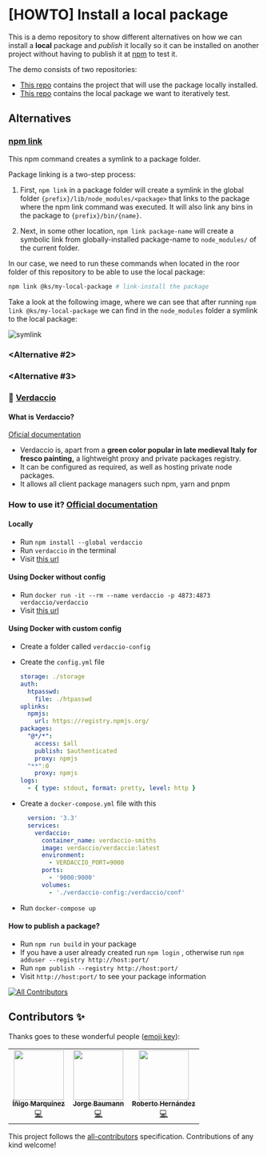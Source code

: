 # [HOWTO] Install a local package

This is a demo repository to show different alternatives on how we can install a **local** package and *publish* it locally so it can be installed on another project without having to publish it at [npm](https://www.npmjs.com/) to test it.

The demo consists of two repositories:

- [This repo](https://github.com/inigomarquinez/howto-install-a-local-package) contains the project that will use the package locally installed.
- [This repo](https://github.com/inigomarquinez/howto-develop-a-package-locally) contains the local package we want to iteratively test.

## Alternatives

### [npm link](https://docs.npmjs.com/cli/v8/commands/npm-link)

This npm command creates a symlink to a package folder.

Package linking is a two-step process:

1. First, `npm link` in a package folder will create a symlink in the global folder `{prefix}/lib/node_modules/<package>` that links to the package where the npm link command was executed. It will also link any bins in the package to `{prefix}/bin/{name}`.

2. Next, in some other location, `npm link package-name` will create a symbolic link from globally-installed package-name to `node_modules/` of the current folder.

In our case, we need to run these commands when located in the roor folder of this repository to be able to use the local package:

```bash
npm link @ks/my-local-package # link-install the package
```

Take a look at the following image, where we can see that after running `npm link @ks/my-local-package` we can find in the `node_modules` folder a symlink to the local package:

![symlink](/assests/symlink.png)


### <Alternative #2>

### <Alternative #3>

### 🎨 [Verdaccio](https://verdaccio.org/) 

#### What is Verdaccio?
[Oficial documentation](https://verdaccio.org/docs/what-is-verdaccio)
- Verdaccio is, apart from a **green color popular in late medieval Italy for fresco painting,** a lightweight proxy and private packages registry.
- It can be configured as required, as well as hosting private node packages.
- It allows all client package managers such npm, yarn and pnpm

### How to use it? [Official documentation](https://verdaccio.org/docs/installation/)

#### Locally
- Run `npm install --global verdaccio`
- Run `verdaccio` in the terminal
- Visit [this url](http://localhost:4873/)

#### Using Docker without config 
- Run `docker run -it --rm --name verdaccio -p 4873:4873 verdaccio/verdaccio`
- Visit [this url](http://localhost:4873/) 

#### Using Docker with custom config
- Create a folder called `verdaccio-config`
- Create the `config.yml` file
    ```yml
    storage: ./storage
    auth:
      htpasswd:
        file: ./htpasswd
    uplinks:
      npmjs:
        url: https://registry.npmjs.org/
    packages:
      "@*/*":
        access: $all
        publish: $authenticated
        proxy: npmjs
      "**":0
        proxy: npmjs
    logs:
      - { type: stdout, format: pretty, level: http }
    ```
   
- Create a `docker-compose.yml` file with this
  
    ```yml
      version: '3.3'
      services:
        verdaccio:
          container_name: verdaccio-smiths
          image: verdaccio/verdaccio:latest
          environment:
            - VERDACCIO_PORT=9000
          ports:
            - '9000:9000'
          volumes:
            - './verdaccio-config:/verdaccio/conf'
    ```
  
- Run `docker-compose up`

#### How to publish a package?

- Run `npm run build` in your package
- If you have a user already created run `npm login` , otherwise run `npm adduser --registry http://host:port/`
- Run `npm publish --registry http://host:port/`
- Visit `http://host:port/` to see your package information



<!-- ALL-CONTRIBUTORS-BADGE:START - Do not remove or modify this section -->
[![All Contributors](https://img.shields.io/badge/all_contributors-3-orange.svg?style=flat-square)](#contributors-)
<!-- ALL-CONTRIBUTORS-BADGE:END -->

## Contributors ✨

Thanks goes to these wonderful people ([emoji key](https://allcontributors.org/docs/en/emoji-key)):

<!-- ALL-CONTRIBUTORS-LIST:START - Do not remove or modify this section -->
<!-- prettier-ignore-start -->
<!-- markdownlint-disable -->
<table>
  <tr>
    <td style="text-align: center"><a href="https://github.com/inigomarquinez"><img src="https://avatars.githubusercontent.com/u/25435858?v=4?s=100" width="100px;" alt=""/><br /><sub><b>Íñigo Marquínez</b></sub></a><br /><a href="https://github.com/inigomarquinez/howto-install-a-local-package/commits?author=inigomarquinez" title="Code">💻</a></td>
    <td style="text-align: center"><a href="https://instagram.com/baumannzone"><img src="https://avatars.githubusercontent.com/u/5422102?v=4?s=100" width="100px;" alt=""/><br /><sub><b>Jorge Baumann</b></sub></a><br /><a href="https://github.com/inigomarquinez/howto-install-a-local-package/commits?author=baumannzone" title="Code">💻</a></td>
    <td style="text-align: center"><a href="https://github.com/robertoHeCi"><img src="https://avatars.githubusercontent.com/u/58053533?v=4?s=100" width="100px;" alt=""/><br /><sub><b>Roberto Hernández</b></sub></a><br /><a href="https://github.com/inigomarquinez/howto-install-a-local-package/commits?author=robertoHeCi" title="Code">💻</a></td>
  </tr>
</table>

<!-- markdownlint-restore -->
<!-- prettier-ignore-end -->

<!-- ALL-CONTRIBUTORS-LIST:END -->

This project follows the [all-contributors](https://github.com/all-contributors/all-contributors) specification. Contributions of any kind welcome!
